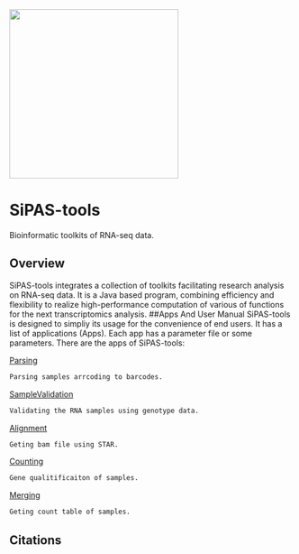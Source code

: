 <img src="https://www.dropbox.com/s/k9wxvebpe5jggp1/Slide1.png?raw=1" height=300 align="center"> 

# SiPAS-tools
Bioinformatic toolkits of RNA-seq data.

## Overview
SiPAS-tools integrates a collection of toolkits facilitating research analysis on RNA-seq data. It is a Java based program, combining efficiency and flexibility to realize high-performance computation of various of functions for the next transcriptomics analysis.
##Apps And User Manual
SiPAS-tools is designed to simpliy its usage for the convenience of end users. It has a list of applications (Apps). Each app has a parameter file or some parameters. There are the apps of SiPAS-tools:

[Parsing](https://github.com/PlantGeneticsLab/SiPAS-tools/wiki/Parsing)
```sh
Parsing samples arrcoding to barcodes.
```
[SampleValidation](https://github.com/PlantGeneticsLab/SiPAS-tools/wiki/SampleValidation)
```sh
Validating the RNA samples using genotype data.
```
[Alignment](https://github.com/PlantGeneticsLab/SiPAS-tools/wiki/Alignment)
```sh
Geting bam file using STAR.
```
[Counting](https://github.com/PlantGeneticsLab/SiPAS-tools/wiki/Counting)
```sh
Gene qualitificaiton of samples.
```
[Merging](https://github.com/PlantGeneticsLab/SiPAS-tools/wiki/Merging)
```sh
Geting count table of samples.
```

## Citations




